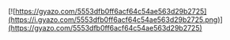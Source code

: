
[![https://gyazo.com/5553dfb0ff6acf64c54ae563d29b2725](https://i.gyazo.com/5553dfb0ff6acf64c54ae563d29b2725.png)](https://gyazo.com/5553dfb0ff6acf64c54ae563d29b2725)

